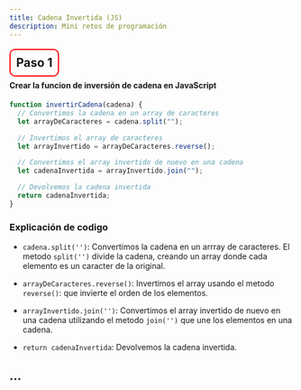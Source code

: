 ```yaml
---
title: Cadena Invertida (JS)
description: Mini retos de programación
---
```


## <span style="didplay: inline-block; padding: 10px; border: 2px solid red; border-radius: 10px; color; red;" >Paso 1 </span>

#### Crear la funcion de inversión de cadena en JavaScript

```js
function invertirCadena(cadena) {
  // Convertimos la cadena en un array de caracteres
  let arrayDeCaracteres = cadena.split("");

  // Invertimos el array de caracteres
  let arrayInvertido = arrayDeCaracteres.reverse();

  // Convertimos el array invertido de nuevo en una cadena
  let cadenaInvertida = arrayInvertido.join("");

  // Devolvemos la cadena invertida
  return cadenaInvertida;
}
```

### Explicación de codigo

- `cadena.split('')`: Convertimos la cadena en un arrray de caracteres. El metodo `split('')` divide la cadena, creando un array donde cada elemento es un caracter de la original.

- `arrayDeCaracteres.reverse()`: Invertimos el array usando el metodo `reverse()`: que invierte el orden de los elementos.

- `arrayInvertido.join('')`: Convertimos el array invertido de nuevo en una cadena utilizando el metodo `join('')` que une los elementos en una cadena.

- `return cadenaInvertida`: Devolvemos la cadena invertida.

## ...

##
